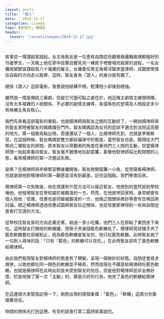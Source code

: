 ```yaml
---
layout: posts
title:  "證人"
date:   2019-12-17
categories: cinema
tags: [劇情片, 韓國]
header: 
  teaser: "/assets/images/2019-12-17.jpg"
---
```

<br>
故事從一場謀殺案說起。女主角智友是一位患有自閉症但聽覺極邏輯推理都極好的15歲學生，一天晚上他在家中目擊且聽見另一棟房子裡整場兇殺案的過程，一名女傭用塑膠袋謀殺其八十幾歲的雇主。女庸委任男主角楊淳鎬來當律師，試圖使案情往自殺的方向走以脫罪，這時，智友身為「證人」的身分就有趣了。<br><br>
總括《證人》這部電影，我會說他結構平穩，輕薄短小卻後勁極強。<br><br>
雖然說一樣是傳統三幕劇，但是它可圈可點之處在於，他這條主劇情主線很明確，沒有太多複雜的人物關係、不必要的劇情支線等，各個角色的登場及人物設定多少有映襯主角及核心。<br><br>
我們先來看這部電影的重點，也就楊律師與智友之間的互動好了。一開始楊律師來到智友家時被智友的媽媽擋在門外，智友媽媽認為女兒的症狀不適合到法院這高壓的地方。第一個衝突點出現，旁邊還站了一個人，比楊律師先到，也就是李檢察官。在這個時候，智友媽媽對雙方都採偏保守的態度，當然智友也是。鏡頭從大門移向二樓智友的房間，原本智友以旁觀者的角度在看他們三人間的互動，但當楊律師頭一抬起來看向智友，智友毫不猶豫地拉起窗簾，象徵他對律師採比較閉關的心態，看來楊律師的第一次嘗試失敗。<br><br>
是嗎？在楊律師與李檢察官轉身離開後，智友掀開窗簾一小角，從旁窺看楊律師，也就是說他對楊律師的第一觀感並沒有到最差。記住這個點，我們等會回來。<br><br>
楊律師第一次失敗後，他在想還有什麼方法可以接近智友，他想到的當然是到學校堵他。他發現智友在學校屬於被霸凌的一方，然而，在他放學回家時，身旁總會有個人陪他：信惠。信惠也是同屬被霸凌的一方，他倆之間關係微妙等會有空再回來討論。總之楊律師透過信惠試圖與智友拉近關係，也從信惠那裡得到一些與自閉症患者打交道的方法。<br><br>
從學校往智友家的方向走著走著，經過一家小吃攤，他們三人在那點了東西坐下來吃。這時智友打開他的軟糖罐，用筷子夾幾個藍色軟糖吃了。楊律師見狀隨手夾了藍色軟糖要吃卻被制止，因為藍色軟糖是智友的，他只吃藍色軟糖。此時智友說了一句耐人尋味的話：「只有『藍色』的軟糖可以信任。」在此時智友卻夾了黃色軟糖給楊律師。<br><br>
由此我們發現智友對楊律師的態度有了轉變，呈現一個微妙的狀態。自閉症會尋求規律，以致他都吃同一顏色的軟糖並不稀奇，然而他現在不願意給楊律師吃藍色軟糖，也就是楊律師在此時此刻並未受到智友的信任，但是他對楊律師並非全無好感，於是他做了第一次「主動」的，算是示好的行為，他夾了黃色的軟糖給楊律師。<br><br>
在這邊請大家幫我記得一下，剛剛出現的兩個象徵：「藍色」、「軟糖」這兩分別象徵著信任。<br><br>
時間的關係先打到這裡，有空的話會打第二篇把故事說完。<br><br>
